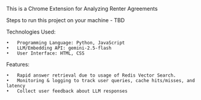 This is a Chrome Extension for Analyzing Renter Agreements

Steps to run this project on your machine - TBD

Technologies Used:

    •	Programming Language: Python, JavaScript
    •	LLM/Embedding API: gemini-2.5-flash
    •	User Interface: HTML, CSS
    
Features:
    
    •	Rapid answer retrieval due to usage of Redis Vector Search.
    •	Monitoring & logging to track user queries, cache hits/misses, and latency
    •	Collect user feedback about LLM responses
